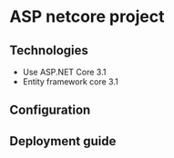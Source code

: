 #   ASP netcore project
## Technologies
- Use ASP.NET Core 3.1
- Entity framework core 3.1
## Configuration
## Deployment guide
## 